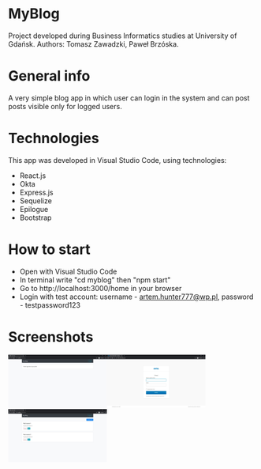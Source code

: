 # MyBlog
Project developed during Business Informatics studies at University of Gdańsk.
Authors: Tomasz Zawadzki, Paweł Brzóska.
# General info
A very simple blog app in which user can login in the system and can post posts visible only for logged users.
# Technologies
This app was developed in Visual Studio Code, using technologies:
* React.js
* Okta
* Express.js
* Sequelize
* Epilogue
* Bootstrap
# How to start
* Open with Visual Studio Code
* In terminal write "cd myblog" then "npm start"
* Go to http://localhost:3000/home in your browser
* Login with test account: username - artem.hunter777@wp.pl, password - testpassword123
# Screenshots
<img src="screen1.jpg" width="200"><img src="screen2.jpg" width="200"><img src="screen3.jpg" width="200">
